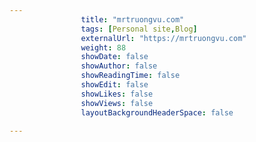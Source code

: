 ---
                title: "mrtruongvu.com"
                tags: [Personal site,Blog]
                externalUrl: "https://mrtruongvu.com"
                weight: 88
                showDate: false
                showAuthor: false
                showReadingTime: false
                showEdit: false
                showLikes: false
                showViews: false
                layoutBackgroundHeaderSpace: false
                ---
